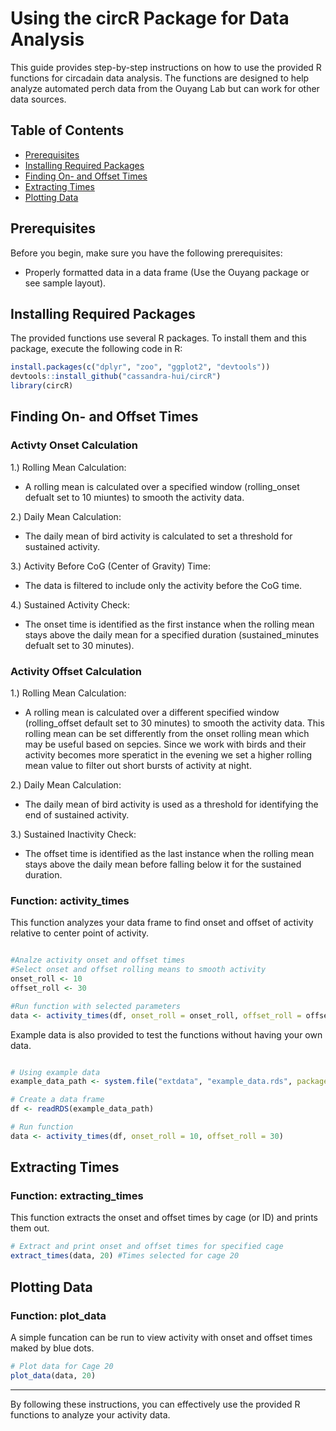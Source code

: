 # Using the circR Package for Data Analysis
This guide provides step-by-step instructions on how to use the provided R functions for circadain data analysis. The functions are designed to help analyze automated perch data from the Ouyang Lab but can work for other data sources.

## Table of Contents
- [Prerequisites](#prerequisites)
- [Installing Required Packages](#installing-required-packages)
- [Finding On- and Offset Times](#finding-on--and-offset-times)
- [Extracting Times](#extracting-times)
- [Plotting Data](#plotting-data)

## Prerequisites

Before you begin, make sure you have the following prerequisites:
- Properly formatted data in a data frame (Use the Ouyang package or see sample layout).

## Installing Required Packages

The provided functions use several R packages. To install them and this package, execute the following code in R:

```r
install.packages(c("dplyr", "zoo", "ggplot2", "devtools"))
devtools::install_github("cassandra-hui/circR")
library(circR)
```

## Finding On- and Offset Times

### Activty Onset Calculation
1.) Rolling Mean Calculation:
  - A rolling mean is calculated over a specified window (rolling_onset defualt set to 10 miuntes) to smooth the activity data.

2.) Daily Mean Calculation:
  - The daily mean of bird activity is calculated to set a threshold for sustained activity.

3.) Activity Before CoG (Center of Gravity) Time:
  - The data is filtered to include only the activity before the CoG time.

4.) Sustained Activity Check:
  - The onset time is identified as the first instance when the rolling mean stays above the daily mean for a specified duration (sustained_minutes defualt set to 30 minutes).

### Activity Offset Calculation
1.) Rolling Mean Calculation:
- A rolling mean is calculated over a different specified window (rolling_offset default set to 30 minutes) to smooth the activity data. This rolling mean can be set differently from the onset rolling mean which may be useful based on sepcies. Since we work with birds and their activity becomes more speratict in the evening we set a higher rolling mean value to filter out short bursts of activity at night.

2.) Daily Mean Calculation:
- The daily mean of bird activity is used as a threshold for identifying the end of sustained activity.

3.) Sustained Inactivity Check:
- The offset time is identified as the last instance when the rolling mean stays above the daily mean before falling below it for the sustained duration.

### Function: activity_times

This function analyzes your data frame to find onset and offset of activity relative to center point of activity. 

```r

#Analze activity onset and offset times
#Select onset and offset rolling means to smooth activity
onset_roll <- 10
offset_roll <- 30

#Run function with selected parameters
data <- activity_times(df, onset_roll = onset_roll, offset_roll = offset_roll)


```

Example data is also provided to test the functions without having your own data. 

```r

# Using example data 
example_data_path <- system.file("extdata", "example_data.rds", package = "circR")

# Create a data frame
df <- readRDS(example_data_path)

# Run function
data <- activity_times(df, onset_roll = 10, offset_roll = 30)


```


## Extracting Times

### Function: extracting_times

This function extracts the onset and offset times by cage (or ID) and prints them out.

```r
# Extract and print onset and offset times for specified cage 
extract_times(data, 20) #Times selected for cage 20

```

## Plotting Data

### Function: plot_data

A simple funcation can be run to view activity with onset and offset times maked by blue dots. 

```r
# Plot data for Cage 20
plot_data(data, 20)
```

---

By following these instructions, you can effectively use the provided R functions to analyze your activity data.
